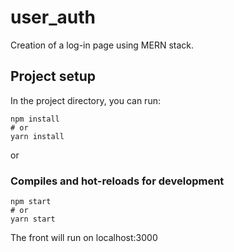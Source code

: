 # user_auth
Creation of a log-in page using MERN stack.


## Project setup

In the project directory, you can run:

```
npm install
# or
yarn install
```

or

### Compiles and hot-reloads for development

```
npm start
# or
yarn start
```

The front will run on localhost:3000
